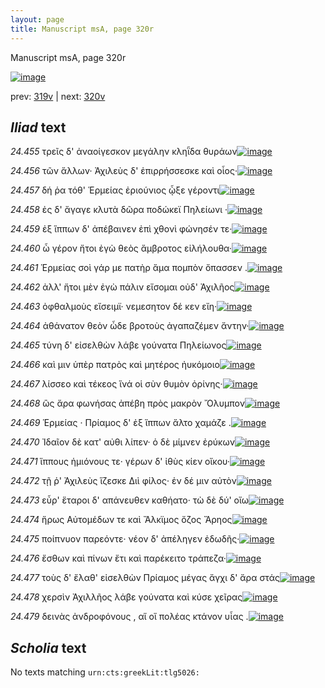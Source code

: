 ```yaml
---
layout: page
title: Manuscript msA, page 320r
---
```


Manuscript msA, page 320r

[![image](http://www.homermultitext.org/iipsrv?OBJ=IIP,1.0&FIF=/project/homer/pyramidal/deepzoom/hmt/vaimg/2017a/VA320RN_0490.tif&WID=100&CVT=JPEG)](http://www.homermultitext.org/ict2/?urn=urn:cite2:hmt:vaimg.2017a:VA320RN_0490)

prev:  [319v](../319v) | next:  [320v](../320v)

## *Iliad* text

*24.455* <a id="24.455"/> τρεῖς δ' ἀναοίγεσκον μεγάλην κληῗδα θυράων[![image](http://www.homermultitext.org/iipsrv?OBJ=IIP,1.0&FIF=/project/homer/pyramidal/deepzoom/hmt/vaimg/2017a/VA320RN_0490.tif&RGN=0.197,0.1989,0.336,0.0255&WID=1000&CVT=JPEG)](http://www.homermultitext.org/ict2/?urn=urn:cite2:hmt:vaimg.2017a:VA320RN_0490@0.197,0.1989,0.336,0.0255)

*24.456* <a id="24.456"/> τῶν ἄλλων· Ἀχιλεὺς δ' ἐπιρρήσσεσκε καὶ οἷος·[![image](http://www.homermultitext.org/iipsrv?OBJ=IIP,1.0&FIF=/project/homer/pyramidal/deepzoom/hmt/vaimg/2017a/VA320RN_0490.tif&RGN=0.202,0.2207,0.321,0.0233&WID=1000&CVT=JPEG)](http://www.homermultitext.org/ict2/?urn=urn:cite2:hmt:vaimg.2017a:VA320RN_0490@0.202,0.2207,0.321,0.0233)

*24.457* <a id="24.457"/> δή ῥα τόθ' Ἑρμείας ἐριούνιος ᾦξε γέροντι[![image](http://www.homermultitext.org/iipsrv?OBJ=IIP,1.0&FIF=/project/homer/pyramidal/deepzoom/hmt/vaimg/2017a/VA320RN_0490.tif&RGN=0.202,0.2207,0.321,0.0233&WID=1000&CVT=JPEG)](http://www.homermultitext.org/ict2/?urn=urn:cite2:hmt:vaimg.2017a:VA320RN_0490@0.202,0.2207,0.321,0.0233)

*24.458* <a id="24.458"/> ἐς δ' ἄγαγε κλυτὰ δῶρα ποδώκεϊ Πηλείωνι ·[![image](http://www.homermultitext.org/iipsrv?OBJ=IIP,1.0&FIF=/project/homer/pyramidal/deepzoom/hmt/vaimg/2017a/VA320RN_0490.tif&RGN=0.193,0.2357,0.328,0.0248&WID=1000&CVT=JPEG)](http://www.homermultitext.org/ict2/?urn=urn:cite2:hmt:vaimg.2017a:VA320RN_0490@0.193,0.2357,0.328,0.0248)

*24.459* <a id="24.459"/> ἐξ ἵππων δ' ἀπέβαινεν ἐπὶ χθονὶ φώνησέν τε·[![image](http://www.homermultitext.org/iipsrv?OBJ=IIP,1.0&FIF=/project/homer/pyramidal/deepzoom/hmt/vaimg/2017a/VA320RN_0490.tif&RGN=0.206,0.2538,0.296,0.0233&WID=1000&CVT=JPEG)](http://www.homermultitext.org/ict2/?urn=urn:cite2:hmt:vaimg.2017a:VA320RN_0490@0.206,0.2538,0.296,0.0233)

*24.460* <a id="24.460"/> ὦ γέρον ἤτοι ἐγὼ θεὸς ἄμβροτος εἰλήλουθα·[![image](http://www.homermultitext.org/iipsrv?OBJ=IIP,1.0&FIF=/project/homer/pyramidal/deepzoom/hmt/vaimg/2017a/VA320RN_0490.tif&RGN=0.2,0.2703,0.314,0.0233&WID=1000&CVT=JPEG)](http://www.homermultitext.org/ict2/?urn=urn:cite2:hmt:vaimg.2017a:VA320RN_0490@0.2,0.2703,0.314,0.0233)

*24.461* <a id="24.461"/> Ἑρμείας σοὶ γάρ με πατὴρ ἅμα πομπὸν ὄπασσεν .[![image](http://www.homermultitext.org/iipsrv?OBJ=IIP,1.0&FIF=/project/homer/pyramidal/deepzoom/hmt/vaimg/2017a/VA320RN_0490.tif&RGN=0.194,0.2883,0.314,0.0233&WID=1000&CVT=JPEG)](http://www.homermultitext.org/ict2/?urn=urn:cite2:hmt:vaimg.2017a:VA320RN_0490@0.194,0.2883,0.314,0.0233)

*24.462* <a id="24.462"/> ἀλλ' ἤτοι μὲν ἐγὼ πάλιν εἴσομαι οὐδ' Ἀχιλῆος[![image](http://www.homermultitext.org/iipsrv?OBJ=IIP,1.0&FIF=/project/homer/pyramidal/deepzoom/hmt/vaimg/2017a/VA320RN_0490.tif&RGN=0.206,0.3056,0.338,0.0233&WID=1000&CVT=JPEG)](http://www.homermultitext.org/ict2/?urn=urn:cite2:hmt:vaimg.2017a:VA320RN_0490@0.206,0.3056,0.338,0.0233)

*24.463* <a id="24.463"/> ὀφθαλμοὺς εἴσειμϊ· νεμεσητον δέ κεν εἴη·[![image](http://www.homermultitext.org/iipsrv?OBJ=IIP,1.0&FIF=/project/homer/pyramidal/deepzoom/hmt/vaimg/2017a/VA320RN_0490.tif&RGN=0.202,0.3228,0.318,0.0233&WID=1000&CVT=JPEG)](http://www.homermultitext.org/ict2/?urn=urn:cite2:hmt:vaimg.2017a:VA320RN_0490@0.202,0.3228,0.318,0.0233)

*24.464* <a id="24.464"/> ἀθάνατον θεὸν ὧδε βροτοὺς ἀγαπαζέμεν ἄντην·[![image](http://www.homermultitext.org/iipsrv?OBJ=IIP,1.0&FIF=/project/homer/pyramidal/deepzoom/hmt/vaimg/2017a/VA320RN_0490.tif&RGN=0.204,0.3416,0.298,0.0233&WID=1000&CVT=JPEG)](http://www.homermultitext.org/ict2/?urn=urn:cite2:hmt:vaimg.2017a:VA320RN_0490@0.204,0.3416,0.298,0.0233)

*24.465* <a id="24.465"/> τύνη δ' εἰσελθὼν λάβε γούνατα Πηλείωνος[![image](http://www.homermultitext.org/iipsrv?OBJ=IIP,1.0&FIF=/project/homer/pyramidal/deepzoom/hmt/vaimg/2017a/VA320RN_0490.tif&RGN=0.204,0.3604,0.335,0.0233&WID=1000&CVT=JPEG)](http://www.homermultitext.org/ict2/?urn=urn:cite2:hmt:vaimg.2017a:VA320RN_0490@0.204,0.3604,0.335,0.0233)

*24.466* <a id="24.466"/> καὶ μιν ὑπὲρ πατρὸς καὶ μητέρος ἠυκόμοιο[![image](http://www.homermultitext.org/iipsrv?OBJ=IIP,1.0&FIF=/project/homer/pyramidal/deepzoom/hmt/vaimg/2017a/VA320RN_0490.tif&RGN=0.205,0.3776,0.297,0.0233&WID=1000&CVT=JPEG)](http://www.homermultitext.org/ict2/?urn=urn:cite2:hmt:vaimg.2017a:VA320RN_0490@0.205,0.3776,0.297,0.0233)

*24.467* <a id="24.467"/> λίσσεο καὶ τέκεος ἵνά οἱ σὺν θυμὸν ὀρίνης·[![image](http://www.homermultitext.org/iipsrv?OBJ=IIP,1.0&FIF=/project/homer/pyramidal/deepzoom/hmt/vaimg/2017a/VA320RN_0490.tif&RGN=0.206,0.3949,0.318,0.0233&WID=1000&CVT=JPEG)](http://www.homermultitext.org/ict2/?urn=urn:cite2:hmt:vaimg.2017a:VA320RN_0490@0.206,0.3949,0.318,0.0233)

*24.468* <a id="24.468"/> ὣς ἄρα φωνήσας ἀπέβη πρὸς μακρὸν Ὄλυμπον[![image](http://www.homermultitext.org/iipsrv?OBJ=IIP,1.0&FIF=/project/homer/pyramidal/deepzoom/hmt/vaimg/2017a/VA320RN_0490.tif&RGN=0.199,0.4144,0.327,0.0233&WID=1000&CVT=JPEG)](http://www.homermultitext.org/ict2/?urn=urn:cite2:hmt:vaimg.2017a:VA320RN_0490@0.199,0.4144,0.327,0.0233)

*24.469* <a id="24.469"/> Ἑρμείας · Πρίαμος δ' ἐξ ἵππων ἄλτο χαμάζε .[![image](http://www.homermultitext.org/iipsrv?OBJ=IIP,1.0&FIF=/project/homer/pyramidal/deepzoom/hmt/vaimg/2017a/VA320RN_0490.tif&RGN=0.188,0.4302,0.351,0.0233&WID=1000&CVT=JPEG)](http://www.homermultitext.org/ict2/?urn=urn:cite2:hmt:vaimg.2017a:VA320RN_0490@0.188,0.4302,0.351,0.0233)

*24.470* <a id="24.470"/> Ἰδαῖον δὲ κατ' αὐθι λίπεν· ὁ δὲ μίμνεν ἐρύκων[![image](http://www.homermultitext.org/iipsrv?OBJ=IIP,1.0&FIF=/project/homer/pyramidal/deepzoom/hmt/vaimg/2017a/VA320RN_0490.tif&RGN=0.203,0.4489,0.337,0.0233&WID=1000&CVT=JPEG)](http://www.homermultitext.org/ict2/?urn=urn:cite2:hmt:vaimg.2017a:VA320RN_0490@0.203,0.4489,0.337,0.0233)

*24.471* <a id="24.471"/> ἵππους ἡμιόνους τε· γέρων δ' ἰθὺς κίεν οἴκου·[![image](http://www.homermultitext.org/iipsrv?OBJ=IIP,1.0&FIF=/project/homer/pyramidal/deepzoom/hmt/vaimg/2017a/VA320RN_0490.tif&RGN=0.197,0.4647,0.341,0.0233&WID=1000&CVT=JPEG)](http://www.homermultitext.org/ict2/?urn=urn:cite2:hmt:vaimg.2017a:VA320RN_0490@0.197,0.4647,0.341,0.0233)

*24.472* <a id="24.472"/> τῇ ῥ' Ἀχιλεὺς ἵζεσκε Διὶ φίλος· ἐν δέ μιν αὐτὸν[![image](http://www.homermultitext.org/iipsrv?OBJ=IIP,1.0&FIF=/project/homer/pyramidal/deepzoom/hmt/vaimg/2017a/VA320RN_0490.tif&RGN=0.201,0.4827,0.348,0.0233&WID=1000&CVT=JPEG)](http://www.homermultitext.org/ict2/?urn=urn:cite2:hmt:vaimg.2017a:VA320RN_0490@0.201,0.4827,0.348,0.0233)

*24.473* <a id="24.473"/> εὗρ' ἕταροι δ' απάνευθεν καθήατο· τὼ δὲ δύ' οἴω[![image](http://www.homermultitext.org/iipsrv?OBJ=IIP,1.0&FIF=/project/homer/pyramidal/deepzoom/hmt/vaimg/2017a/VA320RN_0490.tif&RGN=0.204,0.4992,0.348,0.0233&WID=1000&CVT=JPEG)](http://www.homermultitext.org/ict2/?urn=urn:cite2:hmt:vaimg.2017a:VA320RN_0490@0.204,0.4992,0.348,0.0233)

*24.474* <a id="24.474"/> ἥρως Αὐτομέδων τε καὶ Ἄλκϊμος ὄζος Ἄρηος[![image](http://www.homermultitext.org/iipsrv?OBJ=IIP,1.0&FIF=/project/homer/pyramidal/deepzoom/hmt/vaimg/2017a/VA320RN_0490.tif&RGN=0.203,0.5188,0.357,0.0233&WID=1000&CVT=JPEG)](http://www.homermultitext.org/ict2/?urn=urn:cite2:hmt:vaimg.2017a:VA320RN_0490@0.203,0.5188,0.357,0.0233)

*24.475* <a id="24.475"/> ποίπνυον παρεόντε· νέον δ' ἀπέληγεν ἐδωδῆς·[![image](http://www.homermultitext.org/iipsrv?OBJ=IIP,1.0&FIF=/project/homer/pyramidal/deepzoom/hmt/vaimg/2017a/VA320RN_0490.tif&RGN=0.203,0.5338,0.322,0.0233&WID=1000&CVT=JPEG)](http://www.homermultitext.org/ict2/?urn=urn:cite2:hmt:vaimg.2017a:VA320RN_0490@0.203,0.5338,0.322,0.0233)

*24.476* <a id="24.476"/> ἔσθων καὶ πίνων ἔτι καὶ παρέκειτο τράπεζα·[![image](http://www.homermultitext.org/iipsrv?OBJ=IIP,1.0&FIF=/project/homer/pyramidal/deepzoom/hmt/vaimg/2017a/VA320RN_0490.tif&RGN=0.206,0.5526,0.354,0.0233&WID=1000&CVT=JPEG)](http://www.homermultitext.org/ict2/?urn=urn:cite2:hmt:vaimg.2017a:VA320RN_0490@0.206,0.5526,0.354,0.0233)

*24.477* <a id="24.477"/> τοὺς δ' ἔλαθ' εἰσελθὼν Πρίαμος μέγας ἄγχι δ' ἄρα στάς[![image](http://www.homermultitext.org/iipsrv?OBJ=IIP,1.0&FIF=/project/homer/pyramidal/deepzoom/hmt/vaimg/2017a/VA320RN_0490.tif&RGN=0.203,0.5706,0.336,0.0233&WID=1000&CVT=JPEG)](http://www.homermultitext.org/ict2/?urn=urn:cite2:hmt:vaimg.2017a:VA320RN_0490@0.203,0.5706,0.336,0.0233)

*24.478* <a id="24.478"/> χερσὶν Ἀχιλλῆος λάβε γούνατα καὶ κύσε χεῖρας[![image](http://www.homermultitext.org/iipsrv?OBJ=IIP,1.0&FIF=/project/homer/pyramidal/deepzoom/hmt/vaimg/2017a/VA320RN_0490.tif&RGN=0.201,0.5863,0.367,0.0263&WID=1000&CVT=JPEG)](http://www.homermultitext.org/ict2/?urn=urn:cite2:hmt:vaimg.2017a:VA320RN_0490@0.201,0.5863,0.367,0.0263)

*24.479* <a id="24.479"/> δεινὰς ἀνδροφόνους , αἵ οἵ πολέας κτάνον υἷας .[![image](http://www.homermultitext.org/iipsrv?OBJ=IIP,1.0&FIF=/project/homer/pyramidal/deepzoom/hmt/vaimg/2017a/VA320RN_0490.tif&RGN=0.202,0.6231,0.368,0.0263&WID=1000&CVT=JPEG)](http://www.homermultitext.org/ict2/?urn=urn:cite2:hmt:vaimg.2017a:VA320RN_0490@0.202,0.6231,0.368,0.0263)

## *Scholia* text

No texts matching `urn:cts:greekLit:tlg5026:`